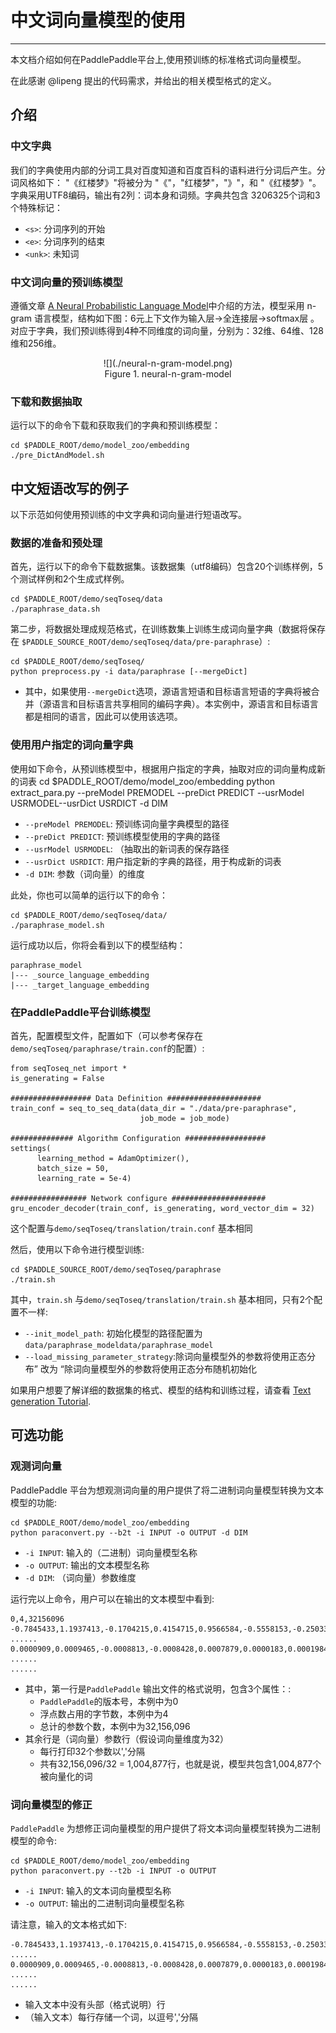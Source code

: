 # 中文词向量模型的使用 #
----------
本文档介绍如何在PaddlePaddle平台上,使用预训练的标准格式词向量模型。

在此感谢 @lipeng 提出的代码需求，并给出的相关模型格式的定义。

## 介绍 ###
### 中文字典 ###
我们的字典使用内部的分词工具对百度知道和百度百科的语料进行分词后产生。分词风格如下： "《红楼梦》"将被分为 "《"，"红楼梦"，"》"，和 "《红楼梦》"。字典采用UTF8编码，输出有2列：词本身和词频。字典共包含 3206325个词和3个特殊标记：
  - `<s>`: 分词序列的开始
  - `<e>`: 分词序列的结束
  - `<unk>`: 未知词

### 中文词向量的预训练模型 ###
遵循文章 [A Neural Probabilistic Language Model](http://www.jmlr.org/papers/volume3/bengio03a/bengio03a.pdf)中介绍的方法，模型采用 n-gram 语言模型，结构如下图：6元上下文作为输入层->全连接层->softmax层 。对应于字典，我们预训练得到4种不同维度的词向量，分别为：32维、64维、128维和256维。
<center>![](./neural-n-gram-model.png)</center>
<center>Figure 1. neural-n-gram-model</center>

### 下载和数据抽取 ###
运行以下的命令下载和获取我们的字典和预训练模型：

    cd $PADDLE_ROOT/demo/model_zoo/embedding
    ./pre_DictAndModel.sh

## 中文短语改写的例子 ##
以下示范如何使用预训练的中文字典和词向量进行短语改写。

### 数据的准备和预处理 ###
首先，运行以下的命令下载数据集。该数据集（utf8编码）包含20个训练样例，5个测试样例和2个生成式样例。

    cd $PADDLE_ROOT/demo/seqToseq/data
    ./paraphrase_data.sh

第二步，将数据处理成规范格式，在训练数集上训练生成词向量字典（数据将保存在 `$PADDLE_SOURCE_ROOT/demo/seqToseq/data/pre-paraphrase`）:

    cd $PADDLE_ROOT/demo/seqToseq/
    python preprocess.py -i data/paraphrase [--mergeDict]

- 其中，如果使用`--mergeDict`选项，源语言短语和目标语言短语的字典将被合并（源语言和目标语言共享相同的编码字典）。本实例中，源语言和目标语言都是相同的语言，因此可以使用该选项。


### 使用用户指定的词向量字典 ###
使用如下命令，从预训练模型中，根据用户指定的字典，抽取对应的词向量构成新的词表
    cd $PADDLE_ROOT/demo/model_zoo/embedding
    python extract_para.py --preModel PREMODEL --preDict PREDICT --usrModel USRMODEL--usrDict USRDICT -d DIM

- `--preModel PREMODEL`: 预训练词向量字典模型的路径
- `--preDict PREDICT`:  预训练模型使用的字典的路径
- `--usrModel USRMODEL`: （抽取出的新词表的保存路径
- `--usrDict USRDICT`: 用户指定新的字典的路径，用于构成新的词表
- `-d DIM`: 参数（词向量）的维度

此处，你也可以简单的运行以下的命令：

    cd $PADDLE_ROOT/demo/seqToseq/data/
    ./paraphrase_model.sh

运行成功以后，你将会看到以下的模型结构：

    paraphrase_model
    |--- _source_language_embedding
    |--- _target_language_embedding

### 在PaddlePaddle平台训练模型 ###
首先，配置模型文件，配置如下（可以参考保存在 `demo/seqToseq/paraphrase/train.conf`的配置）:

    from seqToseq_net import *
    is_generating = False

    ################## Data Definition #####################
    train_conf = seq_to_seq_data(data_dir = "./data/pre-paraphrase",
                                 job_mode = job_mode)

    ############## Algorithm Configuration ##################
    settings(
          learning_method = AdamOptimizer(),
          batch_size = 50,
          learning_rate = 5e-4)

    ################# Network configure #####################
    gru_encoder_decoder(train_conf, is_generating, word_vector_dim = 32)

这个配置与`demo/seqToseq/translation/train.conf` 基本相同

然后，使用以下命令进行模型训练:

    cd $PADDLE_SOURCE_ROOT/demo/seqToseq/paraphrase
    ./train.sh

其中，`train.sh` 与`demo/seqToseq/translation/train.sh` 基本相同，只有2个配置不一样:

- `--init_model_path`: 初始化模型的路径配置为`data/paraphrase_modeldata/paraphrase_model`
- `--load_missing_parameter_strategy`:除词向量模型外的参数将使用正态分布” 改为 “除词向量模型外的参数将使用正态分布随机初始化

如果用户想要了解详细的数据集的格式、模型的结构和训练过程，请查看 [Text generation Tutorial](../text_generation/text_generation.md).

## 可选功能 ##
###  观测词向量
PaddlePaddle 平台为想观测词向量的用户提供了将二进制词向量模型转换为文本模型的功能:

    cd $PADDLE_ROOT/demo/model_zoo/embedding
    python paraconvert.py --b2t -i INPUT -o OUTPUT -d DIM

- `-i INPUT`: 输入的（二进制）词向量模型名称
- `-o OUTPUT`: 输出的文本模型名称
- `-d DIM`: （词向量）参数维度

运行完以上命令，用户可以在输出的文本模型中看到:

    0,4,32156096
    -0.7845433,1.1937413,-0.1704215,0.4154715,0.9566584,-0.5558153,-0.2503305, ......
    0.0000909,0.0009465,-0.0008813,-0.0008428,0.0007879,0.0000183,0.0001984, ......
    ......

- 其中，第一行是`PaddlePaddle` 输出文件的格式说明，包含3个属性：:
  - `PaddlePaddle`的版本号，本例中为0
  - 浮点数占用的字节数，本例中为4
  - 总计的参数个数，本例中为32,156,096
- 其余行是（词向量）参数行（假设词向量维度为32）
  - 每行打印32个参数以','分隔
  - 共有32,156,096/32 = 1,004,877行，也就是说，模型共包含1,004,877个被向量化的词

### 词向量模型的修正
`PaddlePaddle` 为想修正词向量模型的用户提供了将文本词向量模型转换为二进制模型的命令:

    cd $PADDLE_ROOT/demo/model_zoo/embedding
    python paraconvert.py --t2b -i INPUT -o OUTPUT

- `-i INPUT`: 输入的文本词向量模型名称
- `-o OUTPUT`: 输出的二进制词向量模型名称

请注意，输入的文本格式如下:

    -0.7845433,1.1937413,-0.1704215,0.4154715,0.9566584,-0.5558153,-0.2503305, ......
    0.0000909,0.0009465,-0.0008813,-0.0008428,0.0007879,0.0000183,0.0001984, ......
    ......
- 输入文本中没有头部（格式说明）行
- （输入文本）每行存储一个词，以逗号','分隔
